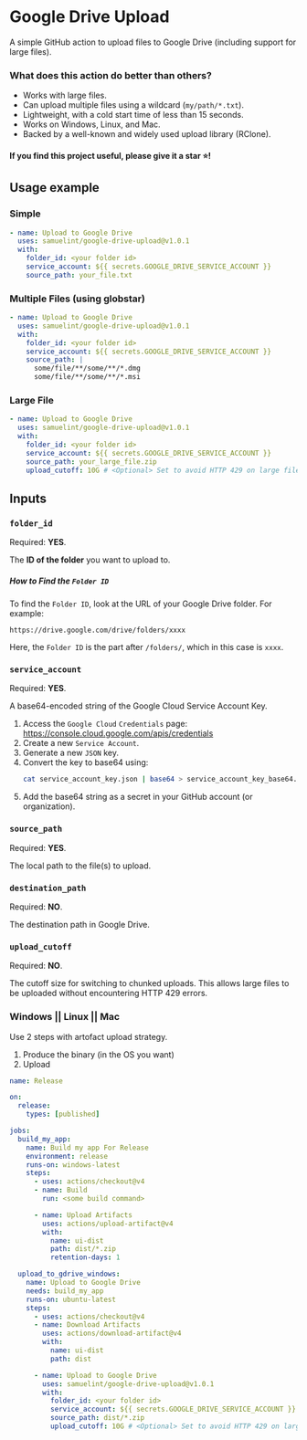 # Google Drive Upload

A simple GitHub action to upload files to Google Drive (including support for large files).

### What does this action do better than others?

- Works with large files.
- Can upload multiple files using a wildcard (`my/path/*.txt`).
- Lightweight, with a cold start time of less than 15 seconds.
- Works on Windows, Linux, and Mac.
- Backed by a well-known and widely used upload library (RClone).

#### If you find this project useful, please give it a star ⭐!

## Usage example

### Simple
```yml
- name: Upload to Google Drive
  uses: samuelint/google-drive-upload@v1.0.1
  with:
    folder_id: <your folder id>
    service_account: ${{ secrets.GOOGLE_DRIVE_SERVICE_ACCOUNT }}
    source_path: your_file.txt
```

### Multiple Files (using globstar)
```yml
- name: Upload to Google Drive
  uses: samuelint/google-drive-upload@v1.0.1
  with:
    folder_id: <your folder id>
    service_account: ${{ secrets.GOOGLE_DRIVE_SERVICE_ACCOUNT }}
    source_path: |
      some/file/**/some/**/*.dmg
      some/file/**/some/**/*.msi
```

### Large File
```yml
- name: Upload to Google Drive
  uses: samuelint/google-drive-upload@v1.0.1
  with:
    folder_id: <your folder id>
    service_account: ${{ secrets.GOOGLE_DRIVE_SERVICE_ACCOUNT }}
    source_path: your_large_file.zip
    upload_cutoff: 10G # <Optional> Set to avoid HTTP 429 on large file upload
```

## Inputs

### `folder_id`

Required: **YES**.

The **ID of the folder** you want to upload to.

##### How to Find the `Folder ID`

To find the `Folder ID`, look at the URL of your Google Drive folder. For example:

```
https://drive.google.com/drive/folders/xxxx
```

Here, the `Folder ID` is the part after `/folders/`, which in this case is `xxxx`.

### `service_account`

Required: **YES**.

A base64-encoded string of the Google Cloud Service Account Key.

1. Access the `Google Cloud` `Credentials` page:
   https://console.cloud.google.com/apis/credentials
2. Create a new `Service Account`.
3. Generate a new `JSON` key.
4. Convert the key to base64 using:
   ```bash
   cat service_account_key.json | base64 > service_account_key_base64.txt
   ```
5. Add the base64 string as a secret in your GitHub account (or organization).

### `source_path`

Required: **YES**.

The local path to the file(s) to upload.

### `destination_path`

Required: **NO**.

The destination path in Google Drive.

### `upload_cutoff`

Required: **NO**.

The cutoff size for switching to chunked uploads. This allows large files to be uploaded without encountering HTTP 429 errors.


### Windows || Linux || Mac
Use 2 steps with artofact upload strategy.
1. Produce the binary (in the OS you want)
2. Upload

```yml
name: Release

on:
  release:
    types: [published]

jobs:
  build_my_app:
    name: Build my app For Release
    environment: release
    runs-on: windows-latest
    steps:
      - uses: actions/checkout@v4
      - name: Build
        run: <some build command>

      - name: Upload Artifacts
        uses: actions/upload-artifact@v4
        with:
          name: ui-dist
          path: dist/*.zip
          retention-days: 1

  upload_to_gdrive_windows:
    name: Upload to Google Drive
    needs: build_my_app
    runs-on: ubuntu-latest
    steps:
      - uses: actions/checkout@v4
      - name: Download Artifacts
        uses: actions/download-artifact@v4
        with:
          name: ui-dist
          path: dist

      - name: Upload to Google Drive
        uses: samuelint/google-drive-upload@v1.0.1
        with:
          folder_id: <your folder id>
          service_account: ${{ secrets.GOOGLE_DRIVE_SERVICE_ACCOUNT }}
          source_path: dist/*.zip
          upload_cutoff: 10G # <Optional> Set to avoid HTTP 429 on large file upload
```
